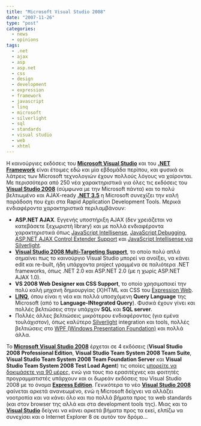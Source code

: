 ```yaml
---
title: "Microsoft Visual Studio 2008"
date: "2007-11-26"
type: "post"
categories:
  - news
  - opinions
tags:
  - .net
  - ajax
  - asp
  - asp.net
  - css
  - design
  - development
  - expression
  - framework
  - javascript
  - linq
  - microsoft
  - silverlight
  - sql
  - standards
  - visual studio
  - web
  - xhtml
---
```


Η καινούργιες εκδόσεις του [**Microsoft Visual Studio**](http://msdn2.microsoft.com/en-us/vstudio/ "Microsoft Visual Studio 2008") και του **[.NET Framework](http://msdn2.microsoft.com/en-us/netframework/ "Microsoft .NET framework 3.5")** είναι έτοιμες εδώ και μία εβδομάδα περίπου, και φυσικά οι λάτρεις των Microsoft τεχνολογιών έχουν πολλούς λόγους να χαίρονται. Με περισσότερα από 250 νέα χαρακτηριστικά για όλες τις εκδόσεις του [**Visual Studio 2008**](http://msdn2.microsoft.com/en-us/vstudio/bb964524.aspx "Microsoft Visual Studio 2008") (σύμφωνα με την Microsoft πάντα) και το πολύ βελτιωμένο και AJAX-ready [**.ΝΕΤ 3.5**](http://msdn2.microsoft.com/en-us/netframework/ "Microsoft .NET framework 3.5") η Microsoft συνεχίζει την καλή παράδοση που έχει στα Rapid Application Development Tools. Μερικά ενδιαφέροντα χαρακτηριστικά περιλαμβάνουν:

- **ASP.NET AJAX**. Εγγενής υποστήριξη AJAX (δεν χρειάζεται να κατεβάσετε ξεχωριστή library) και με πολλά ενδιαφέροντα χαρακτηριστικά όπως [JavaScript Intellisense](http://weblogs.asp.net/scottgu/archive/2007/06/21/vs-2008-javascript-intellisense.aspx "Javascript Intellisense"), [JavaScript Debugging](http://weblogs.asp.net/scottgu/archive/2007/07/19/vs-2008-javascript-debugging.aspx "Javascript Debugging"), [ASP.NET AJAX Control Extender Support](http://weblogs.asp.net/scottgu/archive/2007/08/19/using-asp-net-ajax-control-extenders-in-vs-2008.aspx "ASP.NET AJAX Control Extender Support") και [JavaScript Intellisense για Silverlight](http://weblogs.asp.net/scottgu/archive/2007/08/01/vs-2008-javascript-intellisense-for-silverlight.aspx "Javascript Intellisense for Silverlight").
- [**Visual Studio 2008 Multi-Targeting Support**](http://weblogs.asp.net/scottgu/archive/2007/06/20/vs-2008-multi-targeting-support.aspx "Visual Studio 2008 Multi-Targeting support"), το οποίο πολύ απλά σημαίνει πως το καινούργιο Visual Studio μπορεί να ανοίξει, να κάνει edit και re-built, ήδη υπάρχοντα project γραμμένα σε παλιότερα .ΝΕΤ frameworks, όπως .NET 2.0 και ASP.NET 2.0 (με η χωρίς ASP.NET AJAX 1.0).
- **VS 2008 Web Designer και CSS Support**, το οποίο χρησιμοποιεί την πολύ καλή μηχανή δημιουργίας (X)HTML και CSS του [Expression Web](http://www.microsoft.com/Expression/products/overview.aspx "Expression Web").
- [**LINQ**](http://msdn2.microsoft.com/en-us/netframework/aa904594.aspx "LINQ"), όπου είναι η νέα και πολλά υποσχόμενη **Query Language** της Microsoft (από το **Language-INtegrated Query**). Φυσικά έχουν γίνει και πολλές βελτιώσεις στην υπάρχον **SQL** και **SQL server**.
- Πολλές άλλες βελτιώσεις μικρότερου ενδιαφέροντος (για εμένα τουλάχιστον), όπως καλύτερο [Silverlight](http://silverlight.net/ "Silverlight") integration και tools, πολλές βελτιώσεις στο [WPF (Windows Presentation Foundation)](http://msdn2.microsoft.com/en-us/netframework/aa663326.aspx "Windows Presentation Foundation") και πολλά άλλα.

Το [**Microsoft Visual Studio 2008**](http://msdn2.microsoft.com/en-us/vstudio/default.aspx "Microsoft Visual Studio 2008") έρχεται σε 4 εκδόσεις (**Visual Studio 2008 Professional Edition**, **Visual Studio Team System 2008 Team Suite**, **Visual Studio Team System 2008 Team Foundation Server** και **Visual Studio Team System 2008 Test Load Agent**) τις οποίες [μπορείτε να δοκιμάσετε για 90 μέρες](http://msdn2.microsoft.com/en-us/vstudio/products/aa700831.aspx "Download Microsoft Visual Studio trial version"), ενώ για τους πιο ερασιτέχνες και φοιτητές προγραμματιστές υπάρχουν και οι δωρεάν εκδόσεις του Visual Studio 2008 με το όνομα [**Express Edition**](http://www.microsoft.com/express/ "Microso Visual Studio Express editions"). Γενικότερα το νέο [**Visual Studio 2008**](http://msdn2.microsoft.com/en-us/vstudio/default.aspx "Microsoft Visual Studio 2008") φαίνεται αρκετά ανανεωμένο, ενώ η Microsoft δείχνει να αλλάζει νοοτροπία και να κάνει όλο και πιο πολλά βήματα προς τα web standards (και στον browser της αλλά και στα development tools της). Μιας και το [**Visual Studio**](http://msdn2.microsoft.com/en-us/vstudio/default.aspx "Microsoft Visual Studio 2008") δείχνει να κάνει αρκετά βήματα προς τα εκεί, ελπίζω να συνεχίσει και ο Internet Explorer 8 σε αυτόν τον δρόμο...

